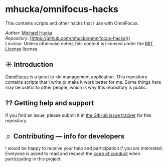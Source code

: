# mhucka/omnifocus-hacks

This contains scripts and other hacks that I use with OmniFocus.

_Author_: [Michael Hucka](http://github.com/mhucka)  
 _Repository_: [https://github.com/mhucka/omnifocus-hacks]()  
 _License_: Unless otherwise noted, this content is licensed under the [MIT License](https://opensource.org/licenses/MIT) license.

## ☀ Introduction

[OmniFocus](https://www.omnigroup.com/omnifocus/) is a great to-do management application. This repository contains scripts that I write to make it work better for me. Some things here may be useful to other people, which is why this repository is public.

## ⁇ Getting help and support

If you find an issue, please submit it in [the GitHub issue tracker](../mhucka-omnifocus-hacks-1.md) for this repository.

## ♬ Contributing — info for developers

I would be happy to receive your help and participation if you are interested. Everyone is asked to read and respect the [code of conduct](https://github.com/mhucka/omnifocus-hacks/blob/42c539711953e6990994550ff7bdfe2364ce3f02/CONDUCT.md) when participating in this project.


